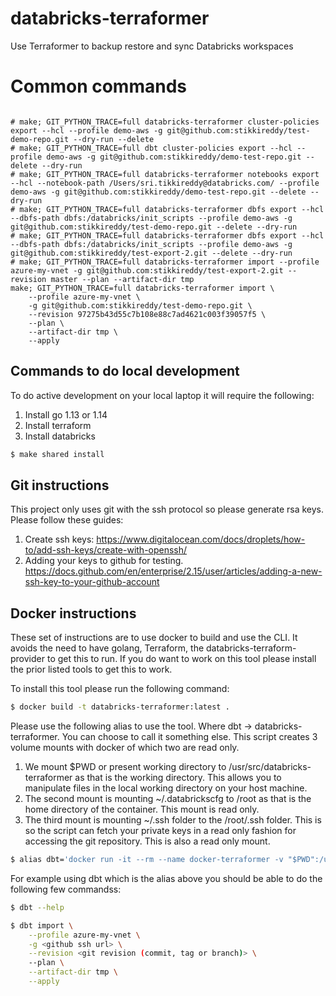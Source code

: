 # databricks-terraformer
Use Terraformer to backup restore and sync Databricks workspaces


# Common commands

```shell

# make; GIT_PYTHON_TRACE=full databricks-terraformer cluster-policies export --hcl --profile demo-aws -g git@github.com:stikkireddy/test-demo-repo.git --dry-run --delete
# make; GIT_PYTHON_TRACE=full dbt cluster-policies export --hcl --profile demo-aws -g git@github.com:stikkireddy/demo-test-repo.git --delete --dry-run
# make; GIT_PYTHON_TRACE=full databricks-terraformer notebooks export --hcl --notebook-path /Users/sri.tikkireddy@databricks.com/ --profile demo-aws -g git@github.com:stikkireddy/demo-test-repo.git --delete --dry-run
# make; GIT_PYTHON_TRACE=full databricks-terraformer dbfs export --hcl --dbfs-path dbfs:/databricks/init_scripts --profile demo-aws -g git@github.com:stikkireddy/test-demo-repo.git --delete --dry-run
# make; GIT_PYTHON_TRACE=full databricks-terraformer dbfs export --hcl --dbfs-path dbfs:/databricks/init_scripts --profile demo-aws -g git@github.com:stikkireddy/test-export-2.git --delete --dry-run
# make; GIT_PYTHON_TRACE=full databricks-terraformer import --profile azure-my-vnet -g git@github.com:stikkireddy/test-export-2.git --revision master --plan --artifact-dir tmp
make; GIT_PYTHON_TRACE=full databricks-terraformer import \
    --profile azure-my-vnet \
    -g git@github.com:stikkireddy/test-demo-repo.git \
    --revision 97275b43d55c7b108e88c7ad4621c003f39057f5 \
    --plan \
    --artifact-dir tmp \
    --apply
```

## Commands to do local development

To do active development on your local laptop it will require the following:

1. Install go 1.13 or 1.14
2. Install terraform
3. Install databricks

```bash
$ make shared install
```

## Git instructions

This project only uses git with the ssh protocol so please generate rsa keys. Please follow these guides:

1. Create ssh keys: https://www.digitalocean.com/docs/droplets/how-to/add-ssh-keys/create-with-openssh/
2. Adding your keys to github for testing. https://docs.github.com/en/enterprise/2.15/user/articles/adding-a-new-ssh-key-to-your-github-account

## Docker instructions

These set of instructions are to use docker to build and use the CLI. It avoids the need to have golang, 
Terraform, the databricks-terraform-provider to get this to run. If you do want to work on this tool please 
install the prior listed tools to get this to work. 

To install this tool please run the following command:

```bash
$ docker build -t databricks-terraformer:latest .
```

Please use the following alias to use the tool. Where dbt -> databricks-terraformer. You can choose to call it something else.
This script creates 3 volume mounts with docker of which two are read only.
1. We mount $PWD or present working directory to /usr/src/databricks-terraformer as that is the working directory.
This allows you to manipulate files in the local working directory on your host machine.
2. The second mount is mounting ~/.databrickscfg to /root as that is the home directory of the container. 
This mount is read only.
3. The third mount is mounting ~/.ssh folder to the /root/.ssh folder. This is so the script can fetch your 
private keys in a read only fashion for accessing the git repository. This is also a read only mount.


```bash
$ alias dbt='docker run -it --rm --name docker-terraformer -v "$PWD":/usr/src/databricks-terraformer -v ~/.databrickscfg:/root/.databrickscfg:ro -v ~/.ssh:/root/.ssh:ro -w /usr/src/databricks-terraformer databricks-terraformer'
```

For example using dbt which is the alias above you should be able to do the following few commandss:

```bash
$ dbt --help
```

```bash
$ dbt import \
    --profile azure-my-vnet \
    -g <github ssh url> \
    --revision <git revision (commit, tag or branch)> \
    --plan \
    --artifact-dir tmp \
    --apply
```